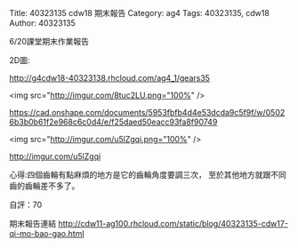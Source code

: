 Title: 40323135 cdw18 期末報告
Category: ag4
Tags: 40323135, cdw18
Author: 40323135


<!-- PELICAN_END_SUMMARY -->
6/20課堂期末作業報告

2D圖:

<a href="http://g4cdw18-40323138.rhcloud.com/ag4_1/gears35">http://g4cdw18-40323138.rhcloud.com/ag4_1/gears35</a>

<img src="http://imgur.com/8tuc2LU.png="100%" />

 
<a href="https://cad.onshape.com/documents/5953fbfb4d4e53dcda9c5f9f/w/05026b3b0b61f2e968c6c0d4/e/f25daed50eacc93fa8f90749">https://cad.onshape.com/documents/5953fbfb4d4e53dcda9c5f9f/w/05026b3b0b61f2e968c6c0d4/e/f25daed50eacc93fa8f90749</a>

<img src="http://imgur.com/u5lZgqi.png="100%" />

http://imgur.com/u5lZgqi

心得:四個齒輪有點麻煩的地方是它的齒輪角度要調三次，
     至於其他地方就跟不同齒的齒輪差不多了。

自評：70

期末報告連結
<a href="http://cdw11-ag100.rhcloud.com/static/blog/40323135-cdw17-qi-mo-bao-gao.html">http://cdw11-ag100.rhcloud.com/static/blog/40323135-cdw17-qi-mo-bao-gao.html</a>





